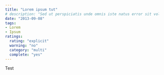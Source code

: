 ```yaml
---
title: "Lorem ipsum tut"
# description: "Sed ut perspiciatis unde omnis iste natus error sit voluptatem"
date: "2013-09-08"
tags:
- Lorem
- Ipsum
ratings:
  rating: "explicit"
  warning: "no"
  category: "multi"
  complete: "yes"
---
```


Test 
